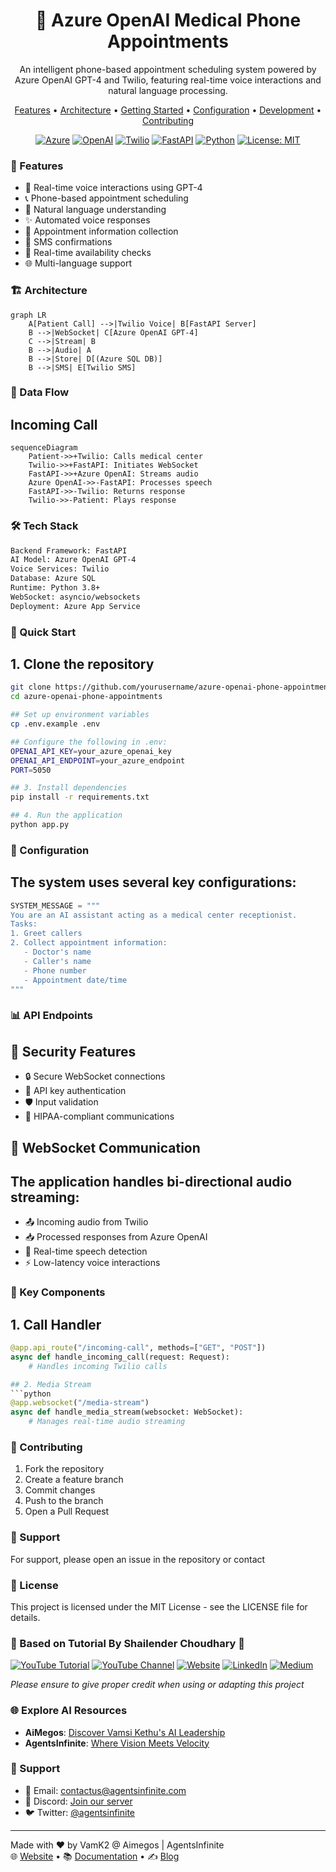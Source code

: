 <p align="center">
  <h1 align="center">📱 Azure OpenAI Medical Phone Appointments</h1>
  <p align="center">An intelligent phone-based appointment scheduling system powered by Azure OpenAI GPT-4 and Twilio, featuring real-time voice interactions and natural language processing.</p>
</p>

<p align="center">
  <a href="#features">Features</a> •
  <a href="#architecture">Architecture</a> •
  <a href="#getting-started">Getting Started</a> •
  <a href="#configuration">Configuration</a> •
  <a href="#development-setup">Development</a> •
  <a href="#contributing">Contributing</a>
</p>

<p align="center">
  <a href="https://azure.microsoft.com/"><img src="https://img.shields.io/badge/azure-%230072C6.svg?style=for-the-badge&logo=microsoftazure&logoColor=white" alt="Azure"></a>
  <a href="https://openai.com/"><img src="https://img.shields.io/badge/OpenAI-412991.svg?style=for-the-badge&logo=OpenAI&logoColor=white" alt="OpenAI"></a>
  <a href="https://www.twilio.com/"><img src="https://img.shields.io/badge/Twilio-F22F46?style=for-the-badge&logo=twilio&logoColor=white" alt="Twilio"></a>
  <a href="https://fastapi.tiangolo.com/"><img src="https://img.shields.io/badge/FastAPI-009688?style=for-the-badge&logo=fastapi&logoColor=white" alt="FastAPI"></a>
  <a href="https://www.python.org/"><img src="https://img.shields.io/badge/python-3670A0?style=for-the-badge&logo=python&logoColor=ffdd54" alt="Python"></a>
  <a href="https://opensource.org/licenses/MIT"><img src="https://img.shields.io/badge/License-MIT-yellow.svg?style=for-the-badge" alt="License: MIT"></a>
</p>

### 🌟 Features

- 🎯 Real-time voice interactions using GPT-4
- 📞 Phone-based appointment scheduling
- 🤖 Natural language understanding
- ✨ Automated voice responses
- 📝 Appointment information collection
- 📱 SMS confirmations
- 🔄 Real-time availability checks
- 🌐 Multi-language support

### 🏗️ Architecture

```mermaid
graph LR
    A[Patient Call] -->|Twilio Voice| B[FastAPI Server]
    B -->|WebSocket| C[Azure OpenAI GPT-4]
    C -->|Stream| B
    B -->|Audio| A
    B -->|Store| D[(Azure SQL DB)]
    B -->|SMS| E[Twilio SMS]
```

### 🔄 Data Flow
## Incoming Call
```mermaid
sequenceDiagram
    Patient->>+Twilio: Calls medical center
    Twilio->>+FastAPI: Initiates WebSocket
    FastAPI->>+Azure OpenAI: Streams audio
    Azure OpenAI->>-FastAPI: Processes speech
    FastAPI->>-Twilio: Returns response
    Twilio->>-Patient: Plays response
```

### 🛠️ Tech Stack
```html
Backend Framework: FastAPI
AI Model: Azure OpenAI GPT-4
Voice Services: Twilio
Database: Azure SQL
Runtime: Python 3.8+
WebSocket: asyncio/websockets
Deployment: Azure App Service
```
### 🚀 Quick Start
## 1. Clone the repository
```bash
git clone https://github.com/yourusername/azure-openai-phone-appointments.git
cd azure-openai-phone-appointments

## Set up environment variables
cp .env.example .env

## Configure the following in .env:
OPENAI_API_KEY=your_azure_openai_key
OPENAI_API_ENDPOINT=your_azure_endpoint
PORT=5050

## 3. Install dependencies
pip install -r requirements.txt

## 4. Run the application
python app.py
```
### 🔧 Configuration
## The system uses several key configurations:
```python
SYSTEM_MESSAGE = """
You are an AI assistant acting as a medical center receptionist.
Tasks:
1. Greet callers
2. Collect appointment information:
   - Doctor's name
   - Caller's name
   - Phone number
   - Appointment date/time
"""
```
### 📊 API Endpoints
## 🔐 Security Features

- 🔒 Secure WebSocket connections
- 🔑 API key authentication  
- 🛡️ Input validation
- 🔐 HIPAA-compliant communications

## 📡 WebSocket Communication

## The application handles bi-directional audio streaming:

- 📤 Incoming audio from Twilio
- 📥 Processed responses from Azure OpenAI
- 🔄 Real-time speech detection
- ⚡ Low-latency voice interactions

### 🎯 Key Components
## 1. Call Handler
```python
@app.api_route("/incoming-call", methods=["GET", "POST"])
async def handle_incoming_call(request: Request):
    # Handles incoming Twilio calls

## 2. Media Stream
```python
@app.websocket("/media-stream")
async def handle_media_stream(websocket: WebSocket):
    # Manages real-time audio streaming
```
### 📝 Contributing
1. Fork the repository
2. Create a feature branch
3. Commit changes
4. Push to the branch
5. Open a Pull Request

### 👥 Support
For support, please open an issue in the repository or contact

### 📜 License
This project is licensed under the MIT License - see the LICENSE file for details.
  
  ### 🌟 Based on Tutorial By Shailender Choudhary 🌟
  
  [![YouTube Tutorial](https://img.shields.io/badge/YouTube-Tutorial-red)](https://www.youtube.com/watch?v=_lBgv96AhVg&t=5s)
  [![YouTube Channel](https://img.shields.io/badge/YouTube-MadeForCloud-red)](https://www.youtube.com/@madeforcloud)
  [![Website](https://img.shields.io/badge/Website-LinkTree-green)](https://linktr.ee/madeforcloud1)
  [![LinkedIn](https://img.shields.io/badge/LinkedIn-Shailender-blue)](https://linkedin.com/in/shailender-choudhary)
  [![Medium](https://img.shields.io/badge/Medium-Blog-black)](https://shailender-choudhary.medium.com)

  *Please ensure to give proper credit when using or adapting this project*
  

### 🌐 Explore AI Resources

- **AiMegos**: [Discover Vamsi Kethu's AI Leadership](https://aimegos.com/team-vamsi-kethu/)  
- **AgentsInfinite**: [Where Vision Meets Velocity](https://agentsinfinite.com/)

### 💬 Support
- 📧 Email: contactus@agentsinfinite.com  
- 💭 Discord: [Join our server](#)  
- 🐦 Twitter: [@agentsinfinite](https://twitter.com/agentsinfinite)

---

Made with ❤️ by VamK2 @ Aimegos | AgentsInfinite  
🌐 [Website](https://aimegos.com/) • 📚 [Documentation](#) • ✍️ [Blog](#)












